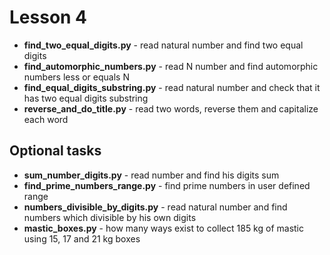 # Lesson 4
+ __find_two_equal_digits.py__ - read natural number and find two equal digits
+ __find_automorphic_numbers.py__ - read N number and find automorphic numbers less or equals N
+ __find_equal_digits_substring.py__ - read natural number and check that it has two equal digits substring
+ __reverse_and_do_title.py__ - read two words, reverse them and capitalize each word

## Optional tasks
+ __sum_number_digits.py__ - read number and find his digits sum
+ __find_prime_numbers_range.py__ - find prime numbers in user defined range
+ __numbers_divisible_by_digits.py__ - read natural number and find numbers which divisible by his own digits
+ __mastic_boxes.py__ - how many ways exist to collect 185 kg of mastic using 15, 17 and 21 kg boxes
